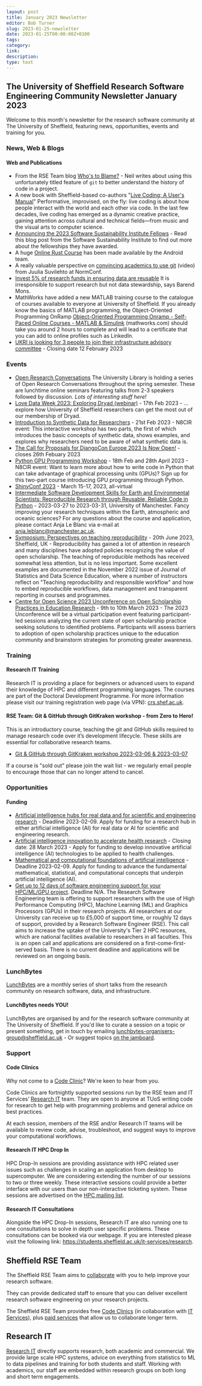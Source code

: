 ```yaml
---
layout: post
title: January 2023 Newsletter
editor: Bob Turner
slug: 2023-01-25-newsletter
date: 2023-01-25T00:00:00Z+0100
tags:
category:
link:
description:
type: text
---
```

## The University of Sheffield Research Software Engineering Community Newsletter January 2023

Welcome to this month's newsletter for the research software community at The University of Sheffield, featuring news, opportunities, events and training for you.

### News, Web & Blogs

#### Web and Publications

* From the RSE Team blog [Who's to Blame?](https://rse.shef.ac.uk/blog/git-blame/) - Neil writes about using this unfortunately titled feature of `git` to better understand the history of code in a project.
* A new book with Sheffield-based co-authors "[Live Coding: A User's Manual](https://livecodingbook.toplap.org/)" Performative, improvised, on the fly: live coding is about how people interact with the world and each other via code. In the last few decades, live coding has emerged as a dynamic creative practice, gaining attention across cultural and technical fields—from music and the visual arts to computer science.
* [Announcing the 2023 Software Sustainability Institute Fellows](https://software.ac.uk/blog/2022-12-15-announcing-2023-software-sustainability-institute-fellows) - Read this blog post from the Software Sustainability Institute to find out more about the fellowships they have awarded.
* A huge [Online Rust Course](https://google.github.io/comprehensive-rust/) has been made available by the Android team.
* A really valuable perspective on [convincing academics to use git](https://www.youtube.com/watch?v=KgxKJjzh-Y4) (video) from Juulia Suvilehto at NormConf.
* [Invest 5% of research funds in ensuring data are reusable](https://www.nature.com/articles/d41586-020-00505-7) It is irresponsible to support research but not data stewardship, says Barend Mons.
* MathWorks have added a new MATLAB training course to the catalogue of courses available to everyone at University of Sheffield. If you already know the basics of MATLAB programming, the Object-Oriented Programming OnRamp [Object-Oriented Programming Onramp - Self-Paced Online Courses - MATLAB & Simulink](https://matlabacademy.mathworks.com/details/object-oriented-programming-onramp/oroop) (mathworks.com) should take you around 2 hours to complete and will lead to a certificate that you can add to online profiles such as LinkedIn.
* [UKRI is looking for 3 people to join their infrastructure advisory committee](https://www.ukri.org/about-us/work-for-us/join-an-advisory-committee-panel-or-network/ukri-infrastructure-advisory-committee/) - Closing date 12 February 2023

### Events

* [Open Research Conversations](https://www.eventbrite.com/cc/open-research-conversations-springsummer-2023-1345889) The University Library is holding a series of Open Research Conversations throughout the spring semester. These are lunchtime online seminars featuring talks from 2-3 speakers followed by discussion. _Lots of interesting stuff here!_
* [Love Data Week 2023: Exploring Dryad (webinar)](https://www.eventbrite.co.uk/e/love-data-week-2023-exploring-dryad-webinar-tickets-517737054467) - 17th Feb 2023 - ... explore how University of Sheffield researchers can get the most out of our membership of Dryad.
* [Introduction to Synthetic Data for Researchers](https://n8cir.org.uk/events/introduction-synthetic-data-researchers/) - 21st Feb 2023 - N8CIR event: This interactive workshop has two parts, the first of which introduces the basic concepts of synthetic data, shows examples, and explores why researchers need to be aware of what synthetic data is.
* [The Call for Proposals for DjangoCon Europe 2023 Is Now Open!](https://2023.djangocon.eu/news/announcing-call-for-proposals/) - closes 26th Febuary 2023
* [Python GPU Programming Workshop](https://n8cir.org.uk/events/python-gpu-programming-workshop/) - 18th Feb and 28th April 2023 - N8CIR event: Want to learn more about how to write code in Python that can take advantage of graphical processing units (GPUs)? Sign up for this two-part course introducing GPU programming through Python.
* [ShinyConf 2023](https://shinyconf.appsilon.com/) - March 15-17, 2023, all-virtual
* [Intermediate Software Development Skills for Earth and Environmental Scientists:  Reproducible Research through Reusable, Reliable Code in Python](https://www.qualtrics.manchester.ac.uk/jfe/form/SV_87F94dIoT1aRwto) - 2023-03-27 to 2023-03-31, University of Manchester. Fancy improving your research techniques within the Earth, atmospheric and oceanic sciences? For any questions about the course and application, please contact Anja Le Blanc via e-mail at anja.leblanc@manchester.ac.uk.
* [Symposium: Perspectives on teaching reproducibility](https://shefmethods.qualtrics.com/jfe/form/SV_3yBUDlfuDoeNuM6) - 20th June 2023, Sheffield, UK - Reproducibility has gained a lot of attention in research and many disciplines have adopted policies recognizing the value of open scholarship. The teaching of reproducible methods has received somewhat less attention, but is no less important. Some excellent examples are documented in the November 2022 issue of Journal of Statistics and Data Science Education, where a number of instructors reflect on "Teaching reproducibility and responsible workflow" and how to embed reproducible workflows, data management and transparent reporting in courses and programmes. 
* [Centre for Open Science 2023 Unconference on Open Scholarship Practices in Education Research](https://www.cos.io/unconference) - 9th to 10th March 2023 - The 2023 Unconference will be a virtual participation event featuring participant-led sessions analyzing the current state of open scholarship practice seeking solutions to identified problems. Participants will assess barriers to adoption of open scholarship practices unique to the education community and brainstorm strategies for promoting greater awareness.


### Training

#### Research IT Training

Research IT is providing a place for beginners or advanced users to expand their knowledge of HPC and different programming languages. The courses are part of the Doctoral Development Programme. For more information please visit our training registration web page (via VPN): [crs.shef.ac.uk](https://crs.shef.ac.uk).

#### RSE Team: Git & GitHub through GitKraken workshop - from Zero to Hero!

This is an introductory course, teaching the git and GitHub skills required to manage research code over it’s development lifecycle. These skills are essential for collaborative research teams.

* [Git & GitHub through GitKraken workshop 2023-03-06 & 2023-03-07](https://rse.shef.ac.uk/training/workshop/2023-03-06-git-zero-hero) 

If a course is "sold out" please join the wait list - we regularly email people to encourage those that can no longer attend to cancel.

### Opportunities

#### Funding

* [Artificial intelligence hubs for real data and for scientific and engineering research](https://www.ukri.org/opportunity/artificial-intelligence-hubs-for-real-data-and-for-scientific-and-engineering-research/) - Deadline 2023-02-09. Apply for funding for a research hub in either artificial intelligence (AI) for real data or AI for scientific and engineering research.
* [Artificial intelligence innovation to accelerate health research](https://www.ukri.org/opportunity/artificial-intelligence-innovation-to-accelerate-health-research/) - Closing date: 28 March 2023 - Apply for funding to develop innovative artificial intelligence (AI) technologies to be applied to health challenges.
* [Mathematical and computational foundations of artificial intelligence](https://www.ukri.org/opportunity/mathematical-and-computational-foundations-of-artificial-intelligence/) - Deadline 2023-02-09. Apply for funding to advance the fundamental mathematical, statistical, and computational concepts that underpin artificial intelligence (AI).
* [Get up to 12 days of software engineering support for your HPC/ML/GPU project](https://rse.shef.ac.uk/collaboration/tier2/). Deadline N/A. The Research Software Engineering team is offering to support researchers with the use of High Performance Computing (HPC), Machine Learning (ML) and Graphics Processors (GPUs) in their research projects. All researchers at our University can receive up to £5,000 of support time, or roughly 12 days of support, provided by a Research Software Engineer (RSE). This call aims to increase the uptake of the University's Tier 2 HPC resources, which are national facilities available to researchers in all faculties. This is an open call and applications are considered on a first-come-first-served basis. There is no current deadline and applications will be reviewed on an ongoing basis.

<!-- #### Jobs -->

### LunchBytes

[LunchBytes](https://rse.shef.ac.uk/community/lunch-bytes/) are a monthly series of short talks from the research community on research software, data, and infrastructure.

#### LunchBytes needs YOU!

LunchBytes are organised by and for the research software community at The University of Sheffield. If you'd like to curate a session on a topic or present something, get in touch by emailing [lunchbytes-organisers-group@sheffield.ac.uk](mailto:lunchbytes-organisers-group@sheffield.ac.uk) - Or suggest topics [on the jamboard](https://jamboard.google.com/d/1-51cRf0pwZl8O10CnLeJGAqKcnbww-QGaYjszFK-H38/).

### Support

#### Code Clinics

Why not come to a [Code Clinic](https://docs.google.com/forms/d/e/1FAIpQLScGXS55qjU0D0Zcz-KHOVcNTahcr3YC3H0OpoKBo3lWXWED5A/viewform)? We're keen to hear from you.

Code Clinics are fortnightly supported sessions run by the RSE team and IT Services’ [Research IT](https://www.sheffield.ac.uk/it-services/research) team. They are open to anyone at TUoS writing code for research to get help with programming problems and general advice on best practices.

At each session, members of the RSE and/or Research IT teams will be available to review code, advise, troubleshoot, and suggest ways to improve your computational workflows.

#### Research IT HPC Drop In

HPC Drop-In sessions are providing assistance with HPC related user issues such as challenges in scaling an application from desktop to supercomputer. We are considering extending the number of our sessions to two or three weekly. These interactive sessions could provide a better interface with our users than our non-interactive ticketing system. These sessions are advertised on the [HPC mailing list](https://groups.google.com/u/1/a/sheffield.ac.uk/g/hpc).

#### Research IT Consultations

Alongside the HPC Drop-In sessions, Research IT are also running one to one consultations to solve in depth user specific problems. These consultations can be booked via our webpage. If you are interested please visit the following link: <https://students.sheffield.ac.uk/it-services/research>.

## Sheffield RSE Team

The Sheffield RSE Team aims to [collaborate](https://rse.shef.ac.uk/collaboration/guide/) with you to help improve your research software.

They can provide dedicated staff to ensure that you can deliver excellent research software engineering on your research projects.

The Sheffield RSE Team provides free [Code Clinics][CCs] (in collaboration with [IT Services][its-res-it]), plus [paid services][rse-service] that allow us to collaborate longer term.

## Research IT

[Research IT](https://students.sheffield.ac.uk/it-services/research) directly supports research, both academic and commercial.
We provide large scale HPC systems, advice on everything from statistics to ML to data pipelines and training for both students and staff.
Working with academics, our staff are embedded within research groups on both long and short term engagements.

[CCs]: https://rse.shef.ac.uk/support/code-clinic/
[its-res-it]: https://www.sheffield.ac.uk/it-services/research/
[rse-service]: https://rse.shef.ac.uk/collaboration/
